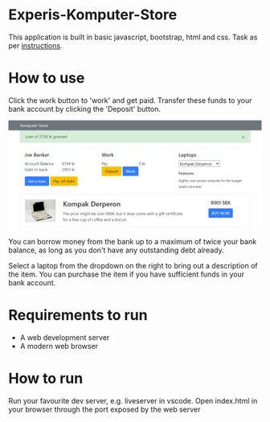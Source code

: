# Experis-Komputer-Store
This application is built in basic javascript, bootstrap, html and css. Task as per [instructions](Instructions.pdf).

# How to use
Click the work button to 'work' and get paid. Transfer these funds to your bank account by clicking the 'Deposit' button.

![app-screenshot](screenshot.png)

You can borrow money from the bank up to a maximum of twice your bank balance, as long as you don't have any outstanding debt already.

Select a laptop from the dropdown on the right to bring out a description of the item.
You can purchase the item if you have sufficient funds in your bank account. 

# Requirements to run
* A web development server
* A modern web browser

# How to run
Run your favourite dev server, e.g. liveserver in vscode.
Open index.html in your browser through the port exposed by the web server
